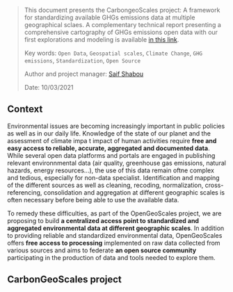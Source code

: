> This document presents the CarbongeoScales project: A framework for standardizing available GHGs emissions data at multiple geographical sclaes. A complementary technical report presenting a comprehensive cartography of GHGs emissions open data with our first explorations and modeling is available [in this link](https://opengeoscales.github.io/CarbonData/).
>
> Key words: `Open Data`, `Geospatial scales`, `Climate Change`, `GHG emissions`, `Standardization`, `Open Source`
>
> Author and project manager: [Saif Shabou](https://saif-shabou.netlify.app/)
> 
> Date: 10/03/2021
> 


## Context

Environmental issues are becoming increasingly important in public policies as well as in our daily life. Knowledge of the state of our planet and the assessment of climate impa t impact of human activities require **free and easy access to reliable, accurate, aggregated and documented data**.
While several open data platforms and portals are engaged in publishing relevant environnmental data (air quality, greenhouse gas emissions, natural hazards, energy resources...), the use of this data remain oftne complex and tedious, especially for non-data specialist. Identification and mapping of the different sources as well as cleaning, recoding, normalization, cross-referencing, consolidation and aggregation at different geographic scales is often necessary before being able to use the available data.

To remedy these difficulties, as part of the OpenGeoScales project, we are proposing to build **a centralized access point to standardized and aggregated environmental data at different geographic scales**. In addition to providing reliable and standardized environmental data, OpenGeoScales offers **free access to processing** implemented on raw data collected from various sources and aims to federate **an open source community** participating in the production of data and tools needed to explore them.

## CarbonGeoScales project
